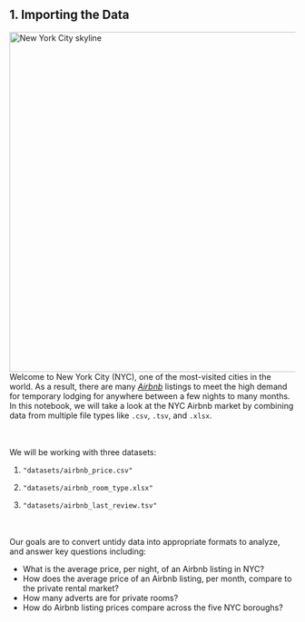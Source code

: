 ## 1. Importing the Data
<p><img src="https://assets.datacamp.com/production/project_1230/img/nyc.jpg" alt="New York City skyline" width="600px">
<br>
Welcome to New York City (NYC), one of the most-visited cities in the world. 
As a result, there are many <a href="https://www.airbnb.com/"><em>Airbnb</em></a> listings to meet the high demand for temporary lodging for anywhere between a few nights to many months. 
In this notebook, we will take a look at the NYC Airbnb market by combining data from multiple file types like <code>.csv</code>, <code>.tsv</code>, and <code>.xlsx</code>.</p>
<p><br><br>
We will be working with three datasets:</p>
<ol>
<li><p><code>"datasets/airbnb_price.csv"</code></p></li>
<li><p><code>"datasets/airbnb_room_type.xlsx"</code></p></li>
<li><p><code>"datasets/airbnb_last_review.tsv"</code></p></li>
</ol>
<p><br><br>
Our goals are to convert untidy data into appropriate formats to analyze, and answer key questions including:</p>
<ul>
<li>What is the average price, per night, of an Airbnb listing in NYC? </li>
<li>How does the average price of an Airbnb listing, per month, compare to the private rental market? </li>
<li>How many adverts are for private rooms? </li>
<li>How do Airbnb listing prices compare across the five NYC boroughs?</li>
</ul>
